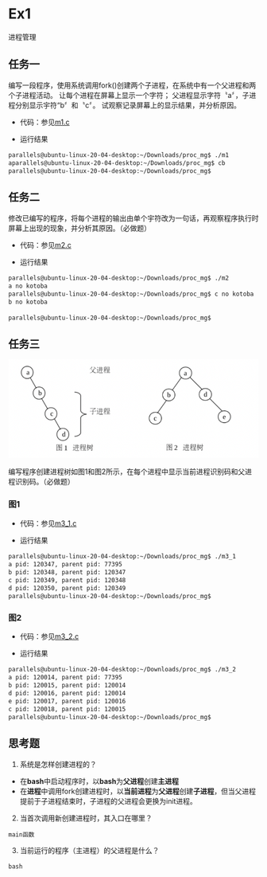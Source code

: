 # Ex1

进程管理

## 任务一

编写一段程序，使用系统调用fork()创建两个子进程，在系统中有一个父进程和两个子进程活动。 让每个进程在屏幕上显示一个字符； 父进程显示字符〝a〞，子进程分别显示宇符“b〞和〝c〞。 试观察记录屏幕上的显示结果，并分析原因。

* 代码：参见[m1.c](m1.c)

* 运行结果

```log
parallels@ubuntu-linux-20-04-desktop:~/Downloads/proc_mg$ ./m1
aparallels@ubuntu-linux-20-04-desktop:~/Downloads/proc_mg$ cb
parallels@ubuntu-linux-20-04-desktop:~/Downloads/proc_mg$ 
```

## 任务二

修改已编写的程序，将每个进程的输出由单个宇符改为一句话，再观察程序执行时屏幕上出现的现象，并分析其原因。（必做题）

* 代码：参见[m2.c](m2.c)

* 运行结果

```log
parallels@ubuntu-linux-20-04-desktop:~/Downloads/proc_mg$ ./m2 
a no kotoba
parallels@ubuntu-linux-20-04-desktop:~/Downloads/proc_mg$ c no kotoba
b no kotoba

parallels@ubuntu-linux-20-04-desktop:~/Downloads/proc_mg$ 
```

## 任务三

![img](doc/image1.png)

编写程序创建进程树如图1和图2所示，在每个进程中显示当前进程识别码和父进程识别码。（必做题）

### 图1

* 代码：参见[m3_1.c](m3_1.c)

* 运行结果

```log
parallels@ubuntu-linux-20-04-desktop:~/Downloads/proc_mg$ ./m3_1
a pid: 120347, parent pid: 77395
b pid: 120348, parent pid: 120347
c pid: 120349, parent pid: 120348
d pid: 120350, parent pid: 120349
parallels@ubuntu-linux-20-04-desktop:~/Downloads/proc_mg$ 
```

### 图2

* 代码：参见[m3_2.c](m3_2.c)

* 运行结果

```log
parallels@ubuntu-linux-20-04-desktop:~/Downloads/proc_mg$ ./m3_2 
a pid: 120014, parent pid: 77395
b pid: 120015, parent pid: 120014
d pid: 120016, parent pid: 120014
e pid: 120017, parent pid: 120016
c pid: 120018, parent pid: 120015
parallels@ubuntu-linux-20-04-desktop:~/Downloads/proc_mg$ 
```

## 思考题

1. 系统是怎样创建进程的？

* 在**bash**中启动程序时，以**bash**为**父进程**创建**主进程**
* 在**进程**中调用fork创建进程时，以**当前进程**为**父进程**创建**子进程**，但当父进程提前于子进程结束时，子进程的父进程会更换为init进程。

2. 当首次调用新创建进程时，其入口在哪里？

```
main函数
```

3. 当前运行的程序（主进程）的父进程是什么？

```
bash
```
